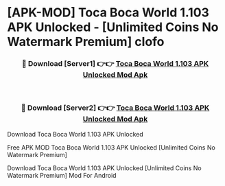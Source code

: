 # [APK-MOD] Toca Boca World 1.103 APK Unlocked - [Unlimited Coins No Watermark Premium] clofo



<div align="center">
<h3>🔴 Download [Server1] 👉👉 <a href="https://momento.my/?title=Toca_Boca_World_1.103_APK_Unlocked">Toca Boca World 1.103 APK Unlocked Mod Apk</a></h3><br>

<h3>🔴 Download [Server2] 👉👉 <a href="https://momento.my/?title=Toca_Boca_World_1.103_APK_Unlocked">Toca Boca World 1.103 APK Unlocked Mod Apk</a></h3>
</div>



Download Toca Boca World 1.103 APK Unlocked 

Free APK MOD Toca Boca World 1.103 APK Unlocked [Unlimited Coins No Watermark Premium]

Download Toca Boca World 1.103 APK Unlocked [Unlimited Coins No Watermark Premium] Mod For Android
